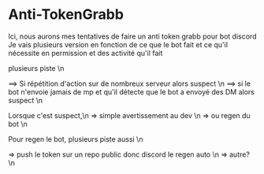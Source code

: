 # Anti-TokenGrabb

Ici, nous aurons mes tentatives de faire un anti token grabb pour bot discord
Je vais plusieurs version en fonction de ce que le bot fait et ce qu'il nécessite en permission et des activité qu'il fait

plusieurs piste \n

==> Si répétition d'action sur de nombreux serveur alors suspect \n
==> si le bot n'envoie jamais de mp et qu'il détecte que le bot a envoyé des DM alors suspect \n


Lorsque c'est suspect,\n
=> simple avertissement au dev \n
=> ou regen du bot \n 

Pour regen le bot,
plusieurs piste aussi \n

=> push le token sur un repo public donc discord le regen auto \n
=> autre? \n

